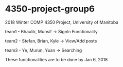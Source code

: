 # 4350-project-group6
2018 Winter COMP 4350 Project, University of Manitoba

team1 - Bhaulik, Munsif -> SignIn Functionality

team2 - Stefan, Brian, Kyle -> View/Add posts

team3 - Ye, Murun, Yuan -> Searching

These functionalities are to be done by Jan 6, 2018.
